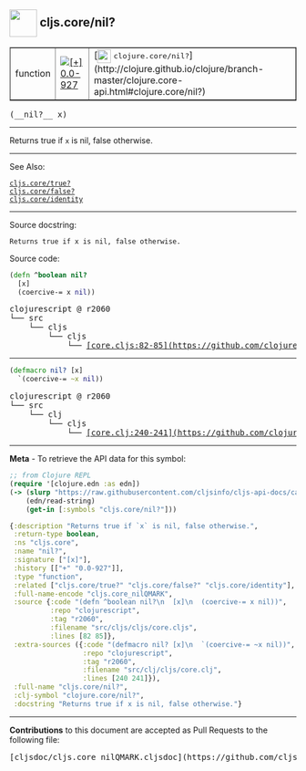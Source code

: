 ## <img width="48px" valign="middle" src="http://i.imgur.com/Hi20huC.png"> cljs.core/nil?

 <table border="1">
<tr>

<td>function</td>
<td><a href="https://github.com/cljsinfo/cljs-api-docs/tree/0.0-927"><img valign="middle" alt="[+] 0.0-927" src="https://img.shields.io/badge/+-0.0--927-lightgrey.svg"></a> </td>
<td>
[<img height="24px" valign="middle" src="http://i.imgur.com/1GjPKvB.png"> <samp>clojure.core/nil?</samp>](http://clojure.github.io/clojure/branch-master/clojure.core-api.html#clojure.core/nil?)
</td>
</tr>
</table>

 <samp>
(__nil?__ x)<br>
</samp>

---

Returns true if `x` is nil, false otherwise.

---


See Also:

[`cljs.core/true?`](cljs.core_trueQMARK.md)<br>
[`cljs.core/false?`](cljs.core_falseQMARK.md)<br>
[`cljs.core/identity`](cljs.core_identity.md)<br>

---

Source docstring:

```
Returns true if x is nil, false otherwise.
```

Source code:

```clj
(defn ^boolean nil?
  [x]
  (coercive-= x nil))
```

 <pre>
clojurescript @ r2060
└── src
    └── cljs
        └── cljs
            └── <ins>[core.cljs:82-85](https://github.com/clojure/clojurescript/blob/r2060/src/cljs/cljs/core.cljs#L82-L85)</ins>
</pre>


---

```clj
(defmacro nil? [x]
  `(coercive-= ~x nil))
```

 <pre>
clojurescript @ r2060
└── src
    └── clj
        └── cljs
            └── <ins>[core.clj:240-241](https://github.com/clojure/clojurescript/blob/r2060/src/clj/cljs/core.clj#L240-L241)</ins>
</pre>

---

__Meta__ - To retrieve the API data for this symbol:

```clj
;; from Clojure REPL
(require '[clojure.edn :as edn])
(-> (slurp "https://raw.githubusercontent.com/cljsinfo/cljs-api-docs/catalog/cljs-api.edn")
    (edn/read-string)
    (get-in [:symbols "cljs.core/nil?"]))
```

```clj
{:description "Returns true if `x` is nil, false otherwise.",
 :return-type boolean,
 :ns "cljs.core",
 :name "nil?",
 :signature ["[x]"],
 :history [["+" "0.0-927"]],
 :type "function",
 :related ["cljs.core/true?" "cljs.core/false?" "cljs.core/identity"],
 :full-name-encode "cljs.core_nilQMARK",
 :source {:code "(defn ^boolean nil?\n  [x]\n  (coercive-= x nil))",
          :repo "clojurescript",
          :tag "r2060",
          :filename "src/cljs/cljs/core.cljs",
          :lines [82 85]},
 :extra-sources ({:code "(defmacro nil? [x]\n  `(coercive-= ~x nil))",
                  :repo "clojurescript",
                  :tag "r2060",
                  :filename "src/clj/cljs/core.clj",
                  :lines [240 241]}),
 :full-name "cljs.core/nil?",
 :clj-symbol "clojure.core/nil?",
 :docstring "Returns true if x is nil, false otherwise."}

```

---

__Contributions__ to this document are accepted as Pull Requests to the following file:

 <pre>
[cljsdoc/cljs.core_nilQMARK.cljsdoc](https://github.com/cljsinfo/cljs-api-docs/blob/master/cljsdoc/cljs.core_nilQMARK.cljsdoc)
</pre>

